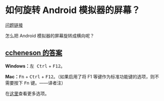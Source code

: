 # 如何旋转 Android 模拟器的屏幕？

[问题链接](http://stackoverflow.com/questions/4535298/how-to-rotate-the-android-emulator-display)

怎么把 Android 模拟器的屏幕旋转成横向呢？

## [ccheneson 的答案](http://stackoverflow.com/a/4535315/5152089)

**Windows：**<kbd>左 Ctrl</kbd> + <kbd>F12</kbd>。

**Mac：**<kbd>Fn</kbd> + <kbd>Ctrl</kbd> + <kbd>F12</kbd>。（如果启用了将 F1 等键作为标准功能键的选项，则不需要按下 <kbd>Fn</kbd> 键。——译者注）

在[这里](http://developer.android.com/tools/help/emulator.html#KeyMapping)查看更多选项。
